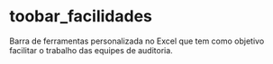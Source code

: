# toobar_facilidades
Barra de ferramentas personalizada no Excel que tem como objetivo facilitar o trabalho das equipes de auditoria.
